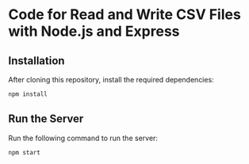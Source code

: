 # Code for Read and Write CSV Files with Node.js and Express

## Installation

After cloning this repository, install the required dependencies:

```bash
npm install
```

## Run the Server

Run the following command to run the server:

```bash
npm start
```